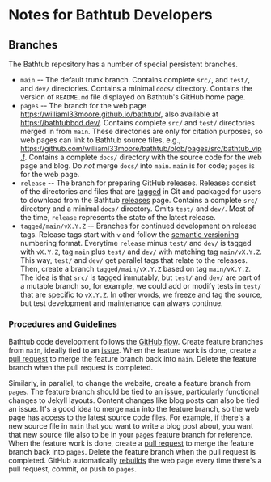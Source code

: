 # Notes for Bathtub Developers

## Branches
The Bathtub repository has a number of special persistent branches.
* `main` -- The default trunk branch.
  Contains complete `src/`, and `test/`, and `dev/` directories.
  Contains a minimal `docs/` directory.
  Contains the version of `README.md` file displayed on Bathtub's GitHub home page.
* `pages` -- The branch for the web page <https://williaml33moore.github.io/bathtub/>, also available at <https://bathtubbdd.dev/>.
  Contains complete `src/` and `test/` directories merged in from `main`.
  These directories are only for citation purposes, so web pages can link to Bathtub source files, e.g., <https://github.com/williaml33moore/bathtub/blob/pages/src/bathtub_vip.f>.
  Contains a complete `docs/` directory with the source code for the web page and blog.
  Do _not_ merge `docs/` into `main`.
  `main` is for code; `pages` is for the web page.
* `release` -- The branch for preparing GitHub releases.
  Releases consist of the directories and files that are [tagged](https://github.com/williaml33moore/bathtub/tags) in Git and packaged for users to download from the Bathtub [releases](https://github.com/williaml33moore/bathtub/releases) page.
  Contains a complete `src/` directory and a minimal `docs/` directory.
  Omits `test/` and `dev/`.
  Most of the time, `release` represents the state of the latest release.
* `tagged/main/vX.Y.Z` -- Branches for continued development on release tags.
  Release tags start with `v` and follow the [semantic versioning](https://semver.org/) numbering format.
  Everytime `release` minus `test/` and `dev/` is tagged with `vX.Y.Z`, tag `main` plus `test/` and `dev/` with matching tag `main/vX.Y.Z`.
  This way, `test/` and `dev/` get parallel tags that relate to the releases.
  Then, create a branch `tagged/main/vX.Y.Z` based on tag `main/vX.Y.Z`.
  The idea is that `src/` is tagged immutably, but `test/` and `dev/` are part of a mutable branch so, for example, we could add or modify tests in `test/` that are specific to `vX.Y.Z`.
  In other words, we freeze and tag the source, but test development and maintenance can always continue.

### Procedures and Guidelines
Bathtub code development follows the [GitHub flow](https://docs.github.com/en/get-started/using-github/github-flow).
Create feature branches from `main`, ideally tied to an [issue](https://github.com/williaml33moore/bathtub/issues).
When the feature work is done, create a [pull request](https://github.com/williaml33moore/bathtub/pulls) to merge the feature branch back into `main`.
Delete the feature branch when the pull request is completed.

Similarly, in parallel, to change the website, create a feature branch from `pages`.
The feature branch should be tied to an [issue](https://github.com/williaml33moore/bathtub/issues), particularly functional changes to Jekyll layouts.
Content changes like blog posts can also be tied an issue.
It's a good idea to merge `main` into the feature branch, so the web page has access to the latest source code files.
For example, if there's a new source file in `main` that you want to write a blog post about, you want that new source file also to be in your `pages` feature branch for reference.
When the feature work is done, create a [pull request](https://github.com/williaml33moore/bathtub/pulls) to merge the feature branch back into `pages`.
Delete the feature branch when the pull request is completed.
GitHub automatically [rebuilds](https://github.com/williaml33moore/bathtub/actions) the web page every time there's a pull request, commit, or push to `pages`.


